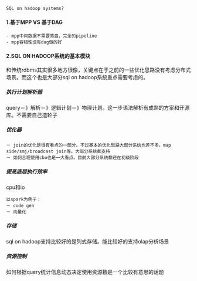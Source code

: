 ```
SQL on hadoop systems?
```
#### 1.基于MPP VS 基于DAG

```
- mpp中间数据不需要落盘，完全的pipeline
- mpp容错性没有dag做的好
```

#### 2.SQL ON HADOOP系统的基本模块
和传统rdbms其实很多地方很像，关键点在于之前的一些优化思路没有考虑分布式场景。而这个也是大部分sql on hadoop系统重点需要考虑的。

##### 执行计划解析器
query－》解析－》逻辑计划－》物理计划。这一步语法解析有成熟的方案和开源库。不需要自己造轮子
##### 优化器
```
－ join的优化是很有看点的一部分。不过基本的优化思路大部分系统也差不多。map side/smj/broadcast join等。大部分系统都支持
－ 如何合理使用cbo也是一大看点。目前大部分系统都还在初级阶段
```
##### 提高底层执行效率
cpu和io

```
以spark为例子：
－ code gen
－ 向量化
```
##### 存储
sql on hadoop支持比较好的是列式存储。能比较好的支持olap分析场景
##### 资源控制
如何根据query统计信息动态决定使用资源数是一个比较有意思的话题
